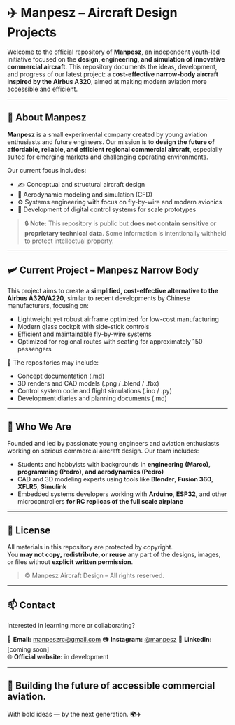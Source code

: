 # ✈️ Manpesz – Aircraft Design Projects

Welcome to the official repository of **Manpesz**, an independent youth-led initiative focused on the **design, engineering, and simulation of innovative commercial aircraft**. This repository documents the ideas, development, and progress of our latest project: a **cost-effective narrow-body aircraft inspired by the Airbus A320**, aimed at making modern aviation more accessible and efficient.

---

## 🚀 About Manpesz

**Manpesz** is a small experimental company created by young aviation enthusiasts and future engineers. Our mission is to **design the future of affordable, reliable, and efficient regional commercial aircraft**, especially suited for emerging markets and challenging operating environments.

Our current focus includes:
- ✍️ Conceptual and structural aircraft design
- 📐 Aerodynamic modeling and simulation (CFD)
- ⚙️ Systems engineering with focus on fly-by-wire and modern avionics
- 🧠 Development of digital control systems for scale prototypes

> 🔒 **Note:** This repository is public but **does not contain sensitive or proprietary technical data**. Some information is intentionally withheld to protect intellectual property.

---

## 🛩️ Current Project – Manpesz Narrow Body

This project aims to create a **simplified, cost-effective alternative to the Airbus A320/A220**, similar to recent developments by Chinese manufacturers, focusing on:

- Lightweight yet robust airframe optimized for low-cost manufacturing
- Modern glass cockpit with side-stick controls
- Efficient and maintainable fly-by-wire systems
- Optimized for regional routes with seating for approximately 150 passengers

📁 The repositories may include:
- Concept documentation (.md)
- 3D renders and CAD models (.png / .blend / .fbx)
- Control system code and flight simulations (.ino / .py)
- Development diaries and planning documents (.md)

---

## 🧠 Who We Are

Founded and led by passionate young engineers and aviation enthusiasts working on serious commercial aircraft design. Our team includes:

- Students and hobbyists with backgrounds in **engineering (Marco), programming (Pedro), and aerodynamics (Pedro)**
- CAD and 3D modeling experts using tools like **Blender**, **Fusion 360**, **XFLR5**, **Simulink**
- Embedded systems developers working with **Arduino**, **ESP32**, and other microcontrollers **for RC replicas of the full scale airplane**

---

## 📜 License

All materials in this repository are protected by copyright.  
You **may not copy, redistribute, or reuse** any part of the designs, images, or files without **explicit written permission**.

> © Manpesz Aircraft Design – All rights reserved.

---

## 📫 Contact

Interested in learning more or collaborating?

📮 **Email:** [manpeszrc@gmail.com](mailto:manpeszrc@gmail.com)
📷 **Instagram:** [@manpesz]([https://instagram.com](https://www.instagram.com/manpesz/))  
📘 **LinkedIn:** [coming soon]  
🌐 **Official website:** in development

---

## 🧱 Building the future of accessible commercial aviation.  
With bold ideas — by the next generation. 🌍✈️
